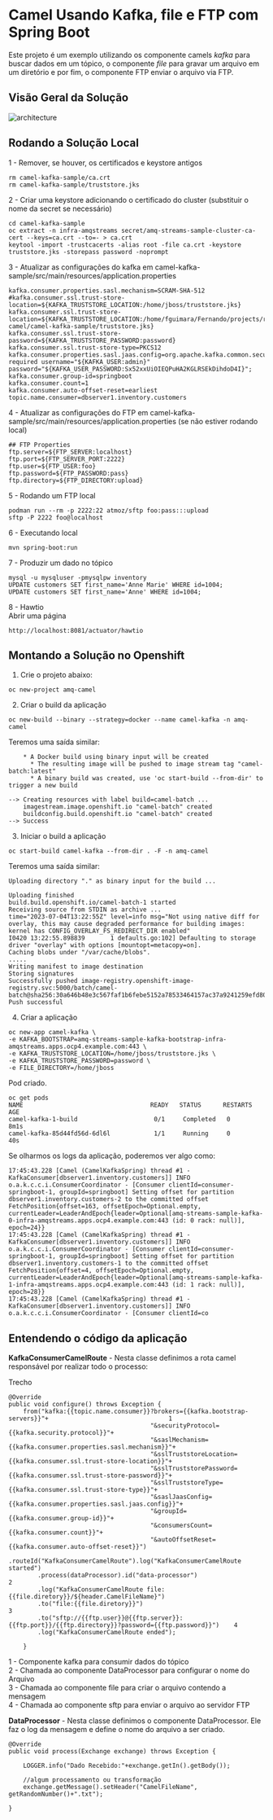 # Camel Usando Kafka, file e FTP com Spring Boot

Este projeto é um exemplo utilizando os componente camels *kafka* para buscar dados em um tópico, o componente *file* para gravar um arquivo em um diretório e por fim, o componente FTP enviar o arquivo via FTP.   

## Visão Geral da Solução
![architecture](./assets/01.png)

## Rodando a Solução Local

1 - Remover, se houver, os certificados e keystore antigos
~~~
rm camel-kafka-sample/ca.crt
rm camel-kafka-sample/truststore.jks
~~~

2 - Criar uma keystore adicionando o certificado do cluster (substituir o nome da secret se necessário)
~~~
cd camel-kafka-sample
oc extract -n infra-amqstreams secret/amq-streams-sample-cluster-ca-cert --keys=ca.crt --to=- > ca.crt
keytool -import -trustcacerts -alias root -file ca.crt -keystore truststore.jks -storepass password -noprompt
~~~

3 - Atualizar as configurações do kafka em camel-kafka-sample/src/main/resources/application.properties
~~~
kafka.consumer.properties.sasl.mechanism=SCRAM-SHA-512
#kafka.consumer.ssl.trust-store-location=${KAFKA_TRUSTSTORE_LOCATION:/home/jboss/truststore.jks}
kafka.consumer.ssl.trust-store-location=${KAFKA_TRUSTSTORE_LOCATION:/home/fguimara/Fernando/projects/repos/middleware/samples-camel/camel-kafka-sample/truststore.jks}
kafka.consumer.ssl.trust-store-password=${KAFKA_TRUSTSTORE_PASSWORD:password}
kafka.consumer.ssl.trust-store-type=PKCS12
kafka.consumer.properties.sasl.jaas.config=org.apache.kafka.common.security.scram.ScramLoginModule required username="${KAFKA_USER:admin}" password="${KAFKA_USER_PASSWORD:Sx52xxUiOIEQPuHA2KGLRSEkDihdoD4I}";
kafka.consumer.group-id=springboot
kafka.consumer.count=1
kafka.consumer.auto-offset-reset=earliest
topic.name.consumer=dbserver1.inventory.customers
~~~

4 - Atualizar as configurações do FTP em camel-kafka-sample/src/main/resources/application.properties (se não estiver rodando local)
~~~
## FTP Properties
ftp.server=${FTP_SERVER:localhost}
ftp.port=${FTP_SERVER_PORT:2222}
ftp.user=${FTP_USER:foo}
ftp.password=${FTP_PASSWORD:pass}
ftp.directory=${FTP_DIRECTORY:upload}
~~~

5 - Rodando um FTP local
~~~
podman run --rm -p 2222:22 atmoz/sftp foo:pass:::upload
sftp -P 2222 foo@localhost
~~~

6 - Executando local
~~~
mvn spring-boot:run
~~~

7 - Produzir um dado no tópico
~~~
mysql -u mysqluser -pmysqlpw inventory
UPDATE customers SET first_name='Anne Marie' WHERE id=1004;
UPDATE customers SET first_name='Anne' WHERE id=1004;
~~~

8 - Hawtio   
Abrir uma página   
~~~
http://localhost:8081/actuator/hawtio
~~~

## Montando a Solução no Openshift

1. Crie o projeto abaixo:
~~~
oc new-project amq-camel
~~~

2. Criar o build da aplicação
~~~
oc new-build --binary --strategy=docker --name camel-kafka -n amq-camel
~~~

Teremos uma saída similar:
~~~
    * A Docker build using binary input will be created
      * The resulting image will be pushed to image stream tag "camel-batch:latest"
      * A binary build was created, use 'oc start-build --from-dir' to trigger a new build

--> Creating resources with label build=camel-batch ...
    imagestream.image.openshift.io "camel-batch" created
    buildconfig.build.openshift.io "camel-batch" created
--> Success
~~~ 

3. Iniciar o build a aplicação
~~~
oc start-build camel-kafka --from-dir . -F -n amq-camel
~~~

Teremos uma saída similar:

~~~
Uploading directory "." as binary input for the build ...

Uploading finished
build.build.openshift.io/camel-batch-1 started
Receiving source from STDIN as archive ...
time="2023-07-04T13:22:55Z" level=info msg="Not using native diff for overlay, this may cause degraded performance for building images: kernel has CONFIG_OVERLAY_FS_REDIRECT_DIR enabled"
I0420 13:22:55.898839       1 defaults.go:102] Defaulting to storage driver "overlay" with options [mountopt=metacopy=on].
Caching blobs under "/var/cache/blobs".
.....
Writing manifest to image destination
Storing signatures
Successfully pushed image-registry.openshift-image-registry.svc:5000/batch/camel-batch@sha256:30a646b48e3c567faf1b6febe5152a78533464157ac37a9241259efd80359320
Push successful
~~~ 

4. Criar a aplicação
~~~
oc new-app camel-kafka \
-e KAFKA_BOOTSTRAP=amq-streams-sample-kafka-bootstrap-infra-amqstreams.apps.ocp4.example.com:443 \
-e KAFKA_TRUSTSTORE_LOCATION=/home/jboss/truststore.jks \
-e KAFKA_TRUSTSTORE_PASSWORD=password \
-e FILE_DIRECTORY=/home/jboss
~~~

Pod criado.
~~~
oc get pods
NAME                                   READY   STATUS      RESTARTS   AGE
camel-kafka-1-build                     0/1     Completed   0          8m1s
camel-kafka-85d44fd56d-6dl6l            1/1     Running     0          40s
~~~

Se olharmos os logs da aplicação, poderemos ver algo como:
~~~
17:45:43.228 [Camel (CamelKafkaSpring) thread #1 - KafkaConsumer[dbserver1.inventory.customers]] INFO o.a.k.c.c.i.ConsumerCoordinator - [Consumer clientId=consumer-springboot-1, groupId=springboot] Setting offset for partition dbserver1.inventory.customers-2 to the committed offset FetchPosition{offset=163, offsetEpoch=Optional.empty, currentLeader=LeaderAndEpoch{leader=Optional[amq-streams-sample-kafka-0-infra-amqstreams.apps.ocp4.example.com:443 (id: 0 rack: null)], epoch=24}}
17:45:43.228 [Camel (CamelKafkaSpring) thread #1 - KafkaConsumer[dbserver1.inventory.customers]] INFO o.a.k.c.c.i.ConsumerCoordinator - [Consumer clientId=consumer-springboot-1, groupId=springboot] Setting offset for partition dbserver1.inventory.customers-1 to the committed offset FetchPosition{offset=4, offsetEpoch=Optional.empty, currentLeader=LeaderAndEpoch{leader=Optional[amq-streams-sample-kafka-1-infra-amqstreams.apps.ocp4.example.com:443 (id: 1 rack: null)], epoch=28}}
17:45:43.228 [Camel (CamelKafkaSpring) thread #1 - KafkaConsumer[dbserver1.inventory.customers]] INFO o.a.k.c.c.i.ConsumerCoordinator - [Consumer clientId=co
~~~

## Entendendo o código da aplicação

**KafkaConsumerCamelRoute** - Nesta classe definimos a rota camel responsável por realizar todo o processo:

Trecho
~~~
@Override
public void configure() throws Exception {
    from("kafka:{{topic.name.consumer}}?brokers={{kafka.bootstrap-servers}}"+                                 1
                                       "&securityProtocol={{kafka.security.protocol}}"+
                                       "&saslMechanism={{kafka.consumer.properties.sasl.mechanism}}"+
                                       "&sslTruststoreLocation={{kafka.consumer.ssl.trust-store-location}}"+
                                       "&sslTruststorePassword={{kafka.consumer.ssl.trust-store-password}}"+
                                       "&sslTruststoreType={{kafka.consumer.ssl.trust-store-type}}"+
                                       "&saslJaasConfig={{kafka.consumer.properties.sasl.jaas.config}}"+
                                       "&groupId={{kafka.consumer.group-id}}"+
                                       "&consumersCount={{kafka.consumer.count}}"+
                                       "&autoOffsetReset={{kafka.consumer.auto-offset-reset}}")
        .routeId("KafkaConsumerCamelRoute").log("KafkaConsumerCamelRoute started")
        .process(dataProcessor).id("data-processor")                                                          2
        .log("KafkaConsumerCamelRoute file: {{file.diretory}}/${header.CamelFileName}")  
        .to("file:{{file.diretory}}")                                                                         3
        .to("sftp://{{ftp.user}}@{{ftp.server}}:{{ftp.port}}/{{ftp.directory}}?password={{ftp.password}}")    4
        .log("KafkaConsumerCamelRoute ended");
        
    }
~~~

1 - Componente kafka para consumir dados do tópico   
2 - Chamada ao componente DataProcessor para configurar o nome do Arquivo   
3 - Chamada ao componente file para criar o arquivo contendo a mensagem   
4 - Chamada ao componente sftp para enviar o arquivo ao servidor FTP   

**DataProcessor** - Nesta classe definimos o componente DataProcessor. Ele faz o log da mensagem e define o nome do arquivo a ser criado.

~~~
@Override
public void process(Exchange exchange) throws Exception {

    LOGGER.info("Dado Recebido:"+exchange.getIn().getBody());
        
    //algum processamento ou transformação
    exchange.getMessage().setHeader("CamelFileName", getRandomNumber()+".txt");

}
~~~    